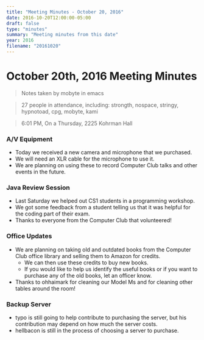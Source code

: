 ```yaml
---
title: "Meeting Minutes - October 20, 2016"
date: 2016-10-20T12:00:00-05:00
draft: false
type: "minutes"
summary: "Meeting minutes from this date"
year: 2016
filename: "20161020"
---
```


# October 20th, 2016 Meeting Minutes
> Notes taken by mobyte in emacs

> 27 people in attendance, including: strongth, nospace, stringy, hypnotoad, cpg, mobyte, kami

> 6:01 PM, On a Thursday, 2225 Kohrman Hall

### A/V Equipment
- Today we received a new camera and microphone that we purchased.
- We will need an XLR cable for the microphone to use it.
- We are planning on using these to record Computer Club talks and other events in the future.

### Java Review Session
- Last Saturday we helped out CS1 students in a programming workshop.
- We got some feedback from a student telling us that it was helpful for the coding part of their exam.
- Thanks to everyone from the Computer Club that volunteered!

### Office Updates
- We are planning on taking old and outdated books from the Computer Club office library and selling them to Amazon for credits.
  - We can then use these credits to buy new books.
  - If you would like to help us identify the useful books or if you want to purchase any of the old books, let an officer know.
- Thanks to ohhaimark for cleaning our Model Ms and for cleaning other tables around the room!

### Backup Server
- typo is still going to help contribute to purchasing the server, but his contribution may depend on how much the server costs.
- hellbacon is still in the process of choosing a server to purchase.
